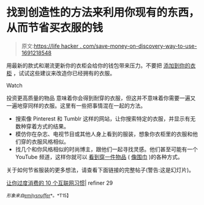 # 找到创造性的方法来利用你现有的东西，从而节省买衣服的钱

> 原文:[https://life hacker . com/save-money-on-discovery-way-to-use-1691218548](https://lifehacker.com/save-money-on-clothes-by-finding-inventive-ways-to-use-1691218548)

用最新的款式和潮流更新你的衣柜会给你的钱包带来压力。不要把 [添加到你的衣柜](https://lifehacker.com/how-to-organize-a-lot-of-clothing-in-very-little-closet-1516664381) ，试试这些建议来改造你已经拥有的衣服。

Watch

投资更高质量的物品 意味着你会得到耐穿的衣服，但这并不意味着你需要一遍又一遍地穿同样的衣服。这里有一些把事情混在一起的方法。

*   搜索像 Pinterest 和 Tumblr 这样的网站，让你搜索特定的衣服，并显示有无数种穿着方式的结果。
*   模仿你在杂志、电视节目或其他人身上看到的服装，想象你衣柜里的衣服和他们穿的衣服风格相似。
*   找几个和你风格相似的时尚博主，跟他们一起寻找灵感。他们甚至可能有一个 YouTube 频道，这样你就可以 [看到穿一件物品](http://lifehacker.com/25-different-ways-to-wear-a-scarf-in-one-5-minute-vide-1497868372) ( [像围巾](http://lifehacker.com/five-ways-to-tie-a-man-s-scarf-1684590695) )的各种方式。

关于如何节省服装的更多想法，请查看下面链接的完整帖子(警告:这是幻灯片)。

[让你过度消费的 10 个互联网习惯](http://www.refinery29.com/daily-worth/107#slide-1)| refiner 29

<small>*形象来自*</small>[<small>*emilysnuffer*</small>](https://www.flickr.com/photos/emilysnuffer/13728817133/)<small>*。*T15】</small>